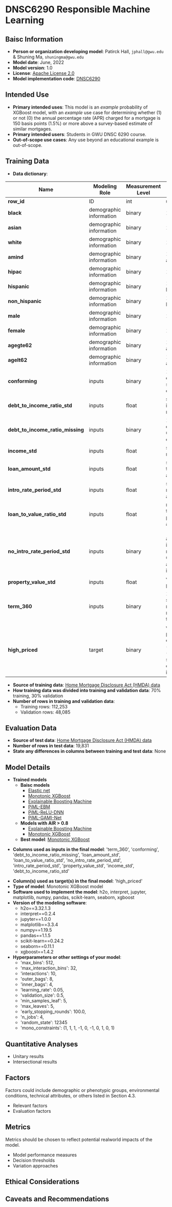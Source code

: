# DNSC6290 Responsible Machine Learning

## Baisc Information
* __Person or organization developing model__: Patirck Hall, `jphall@gwu.edu` & Shuning Ma, `shuningma@gwu.edu`
* __Model date__: June, 2022
* __Model version__: 1.0
* __License__: [Apache License 2.0](LICENSE.md)
* __Model implementation code__: [DNSC6290](https://github.com/Mshuning/DNSC6290)

## Intended Use
* __Primary intended uses__: This model is an *example* probability of XGBoost model, with an *example* use case for determining whether (1) or not (0) the annual percentage rate (APR) charged for a mortgage is 150 basis points (1.5%) or more above a survey-based estimate of similar mortgages.
* __Primary intended users__: Students in GWU DNSC 6290 course.
* __Out-of-scope use cases__: Any use beyond an educational example is out-of-scope.

## Training Data
* **Data dictionary**:

| Name | Modeling Role | Measurement Level| Description|
| ---- | ------------- | ---------------- | ---------- |
|**row_id**| ID | int | unique row indentifier |
| **black** | demographic information | binary | 1 = black; 0 = non-black |
| **asian** | demographic information | binary | 1 = asian; 0 = non-asian |
| **white** | demographic information | binary | 1 = white; 0 = non-white |
| **amind** | demographic information | binary | 1 = amind; 0 = non-amind |
| **hipac** | demographic information | binary | 1 = hipac; 0 = non-hipac |
| **hispanic** | demographic information | binary | 1 = hispanic; 0 = non-hispanic |
| **non_hispanic** | demographic information | binary | 1 = non_hispanic; 0 = hispanic |
| **male** | demographic information | binary | 1 = male; 0 = female |
| **female** | demographic information | binary | 1 = female; 0 = male |
| **agegte62** | demographic information | binary | 1 = agegte62; 0 = agelt62 |
| **agelt62** | demographic information | binary | 1 = agelt62; 0 = agegte62 |
| **conforming** | inputs | binary | 1 = the mortgage conforms to normal standards; 0 = the loan is different |
| **debt_to_income_ratio_std** | inputs | float | standardized debt-to-income ratio for mortgage applicants |
| **debt_to_income_ratio_missing** | inputs | binary | 1 = missing debt_to_income_ratio_std; 0 = non-missing debt_to_income_ratio_std |
| **income_std** | inputs | float | standardized income for mortgage applicants |
| **loan_amount_std** | inputs | float | standardized amount of the mortgage for applicants |
| **intro_rate_period_std** | inputs | float | standardized introductory rate period for mortgage applicants |
| **loan_to_value_ratio_std** | inputs | float | ratio of the mortgage size to the value of the property for mortgage applicants |
| **no_intro_rate_period_std** | inputs | binary | -4.09174686250922 = a mortgage does not include an introductory rate period; 0.244394395255126 = a mortgage includes an introductory rate period |
| **property_value_std** | inputs | float | value of the mortgaged property |
| **term_360** | inputs | binary | 1 = the mortgage is a standard 360 month mortgage; 0 = the mortgage is a different type of mortgage |
| **high_priced**| target | binary | whether the annual percentage rate (APR) charged for a mortgage is (not) 150 basis points (1.5%) or more above a survey-based estimate of similar mortgages, 1 = is; 0 = not |

* **Source of training data**: [Home Mortgage Disclosure Act (HMDA) data](https://www.consumerfinance.gov/data-research/hmda/)
* **How training data was divided into training and validation data**: 70% training, 30% validation
* **Number of rows in training and validation data**:
  * Training rows: 112,253
  * Validation rows: 48,085

## Evaluation Data
* **Source of test data**: [Home Mortgage Disclosure Act (HMDA) data](https://www.consumerfinance.gov/data-research/hmda/)
* **Number of rows in test data**: 19,831
* **State any differences in columns between training and test data**: None

## Model Details
- **Trained models**
    - **Baisc models**
         - [Elastic net](https://github.com/Mshuning/DNSC6290/blob/main/Assignment%201/assignment_1.ipynb)
         - [Monotonic XGBoost](https://github.com/Mshuning/DNSC6290/blob/main/Assignment%201/assignment_1.ipynb)
         - [Explainable Boosting Machine](https://github.com/Mshuning/DNSC6290/blob/main/Assignment%201/assignment_1.ipynb)
         - [PiML-EBM](https://github.com/Mshuning/DNSC6290/blob/main/Assignment%201/assignment_1.ipynb)
         - [PiML-ReLU-DNN](https://github.com/Mshuning/DNSC6290/blob/main/Assignment%201/assignment_1.ipynb)
         - [PiML-GAMI-Net](https://github.com/Mshuning/DNSC6290/blob/main/Assignment%201/assignment_1.ipynb)
     - **Models with AIR > 0.8**
         - [Explainable Boosting Machine](https://github.com/Mshuning/DNSC6290/blob/main/Assignment%203/assignment_3.ipynb)
         - [Monotonic XGBoost](https://github.com/Mshuning/DNSC6290/blob/main/Assignment%203/assignment_3_2.ipynb)
     - **Best model**: [Monotonic XGBoost](https://github.com/Mshuning/DNSC6290/blob/main/Assignment%203/assignment_3_2.ipynb)
* **Columns used as inputs in the final model**: 'term_360', 'conforming', 'debt_to_income_ratio_missing', 'loan_amount_std', 'loan_to_value_ratio_std', 'no_intro_rate_period_std', 'intro_rate_period_std', 'property_value_std', 'income_std', 'debt_to_income_ratio_std'
- **Column(s) used as target(s) in the final model**: 'high_priced'
- **Type of model**: Monotonic XGBoost model
- **Software used to implement the model**:  h2o, interpret, jupyter, matplotlib, numpy, pandas, scikit-learn, seaborn, xgboost
- **Version of the modeling software**: 
    - h2o==3.32.1.3
    - interpret==0.2.4
    - jupyter==1.0.0 
    - matplotlib==3.3.4
    - numpy==1.19.5
    - pandas==1.1.5
    - scikit-learn==0.24.2
    - seaborn==0.11.1
    - xgboost==1.4.2
- **Hyperparameters or other settings of your model**: 
    - 'max_bins': 512,
    - 'max_interaction_bins': 32,
    - 'interactions': 10,
    - 'outer_bags': 8,
    - 'inner_bags': 4,
    - 'learning_rate': 0.05,
    - 'validation_size': 0.5,
    - 'min_samples_leaf': 5,
    - 'max_leaves': 5,
    - 'early_stopping_rounds': 100.0,
    - 'n_jobs': 4,
    - 'random_state': 12345
    - 'mono_constraints': (1, 1, 1, -1, 0, -1, 0, 1, 0, 1)

## Quantitative Analyses
* Unitary results
* Intersectional results

## Factors
Factors could include demographic or phenotypic groups, environmental conditions, technical attributes, or others listed in Section 4.3.
* Relevant factors
* Evaluation factors

## Metrics
Metrics should be chosen to reflect potential realworld impacts of the model.
* Model performance measures
* Decision thresholds
* Variation approaches

## Ethical Considerations

## Caveats and Recommendations
